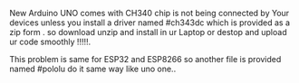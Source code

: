 New Arduino UNO comes with CH340 chip is not being connected by Your devices unless you install a driver named #ch343dc which is provided as a zip form .
so download unzip and install in ur Laptop or destop and upload ur code smoothly !!!!!.

This problem is same for ESP32 and ESP8266 so another file is provided named #pololu do it same way like uno one..
